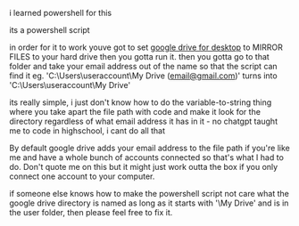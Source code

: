 i learned powershell for this

its a powershell script

in order for it to work youve got to set [google drive for desktop]([url](https://support.google.com/drive/answer/10838124/)) to MIRROR FILES to your hard drive
then you gotta run it.
then you gotta go to that folder and take your email address out of the name so that the script can find it
eg. 'C:\Users\useraccount\My Drive (email@gmail.com)\' turns into 'C:\Users\useraccount\My Drive\'

its really simple, i just don't know how to do the variable-to-string thing where you take apart the file path with code and make it look for the directory regardless of what email address it has in it - no
chatgpt taught me to code in highschool, i cant do all that

By default google drive adds your email address to the file path if you're like me and have a whole bunch of accounts connected so that's what I had to do. Don't quote me on this but it might just work outta the box if you only connect one account to your computer.

if someone else knows how to make the powershell script not care what the google drive directory is named as long as it starts with '\My Drive' and is in the user folder, then please feel free to fix it.

